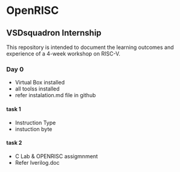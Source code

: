 # OpenRISC
## VSDsquadron Internship

This repository is intended to document the learning outcomes and experience of a 4-week workshop on RISC-V.

### Day 0
- Virtual Box installed
- all toolss installed 
- refer instalation.md file in github
#### task 1
 - Instruction Type 
 - instuction byte
#### task 2
 - C Lab  & OPENRISC assigmnment
 - Refer Iverilog.doc
   


